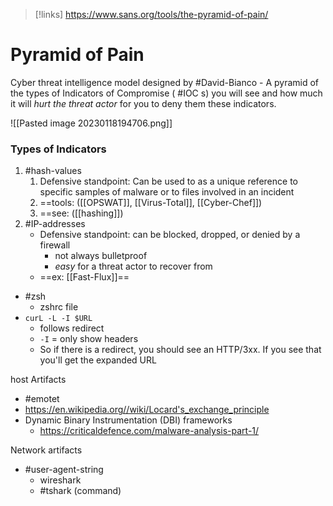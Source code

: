 
> [!links]
> https://www.sans.org/tools/the-pyramid-of-pain/

# Pyramid of Pain
Cyber threat intelligence model designed by #David-Bianco
	- A pyramid of the types of Indicators of Compromise ( #IOC s) you will see and how much it will *hurt the threat actor* for you to deny them these indicators.

![[Pasted image 20230118194706.png]]
### Types of Indicators
1. #hash-values 
	1. Defensive standpoint: Can be used to as a unique reference to specific samples of malware or to files involved in an incident
	2. ==tools: ([[OPSWAT]], [[Virus-Total]], [[Cyber-Chef]])
	3. ==see: ([[hashing]]) 
2. #IP-addresses 
	- Defensive standpoint: can be blocked, dropped, or denied by a firewall
		- not always bulletproof
		- *easy* for a threat actor to recover from
	- ==ex: [[Fast-Flux]]==
 

- #zsh
	- zshrc file
- ``curL -L -I $URL``
	- follows redirect 
	- ``-I`` = only show headers
	- So if there is a redirect, you should see an HTTP/3xx. If you see that you'll get the expanded URL

host Artifacts
- #emotet
- https://en.wikipedia.org//wiki/Locard's_exchange_principle
- Dynamic Binary Instrumentation (DBI) frameworks
	- https://criticaldefence.com/malware-analysis-part-1/

Network artifacts
- #user-agent-string
	- wireshark
	- #tshark (command)